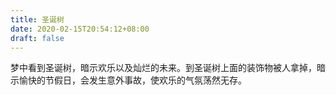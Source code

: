 ```yaml
---
title: 圣诞树
date: 2020-02-15T20:54:12+08:00
draft: false
---
```


梦中看到圣诞树，暗示欢乐以及灿烂的未来。到圣诞树上面的装饰物被人拿掉，暗示愉快的节假日，会发生意外事故，使欢乐的气氛荡然无存。